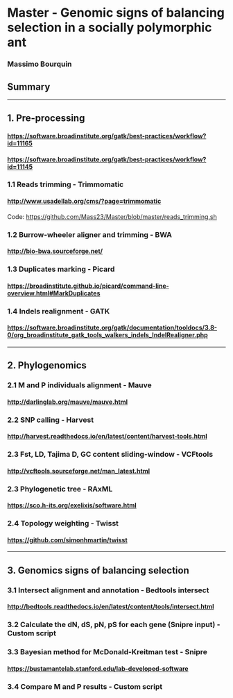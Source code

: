 # Master - Genomic signs of balancing selection in a socially polymorphic ant
### Massimo Bourquin
## Summary


________________________________________________________________________________________________________________________________
## 1. Pre-processing
#### https://software.broadinstitute.org/gatk/best-practices/workflow?id=11165
#### https://software.broadinstitute.org/gatk/best-practices/workflow?id=11145

###	1.1 Reads trimming - Trimmomatic
#### http://www.usadellab.org/cms/?page=trimmomatic

Code: https://github.com/Mass23/Master/blob/master/reads_trimming.sh

### 1.2 Burrow-wheeler aligner and trimming - BWA
#### http://bio-bwa.sourceforge.net/

### 1.3 Duplicates marking - Picard
#### https://broadinstitute.github.io/picard/command-line-overview.html#MarkDuplicates

### 1.4 Indels realignment - GATK
#### https://software.broadinstitute.org/gatk/documentation/tooldocs/3.8-0/org_broadinstitute_gatk_tools_walkers_indels_IndelRealigner.php


________________________________________________________________________________________________________________________________
## 2. Phylogenomics

### 2.1 M and P individuals alignment - Mauve
#### http://darlinglab.org/mauve/mauve.html

### 2.2 SNP calling - Harvest
#### http://harvest.readthedocs.io/en/latest/content/harvest-tools.html

### 2.3 Fst, LD, Tajima D, GC content sliding-window - VCFtools
#### http://vcftools.sourceforge.net/man_latest.html

### 2.3 Phylogenetic tree - RAxML
#### https://sco.h-its.org/exelixis/software.html

### 2.4 Topology weighting - Twisst
#### https://github.com/simonhmartin/twisst

________________________________________________________________________________________________________________________________
## 3. Genomics signs of balancing selection

### 3.1 Intersect alignment and annotation - Bedtools intersect
#### http://bedtools.readthedocs.io/en/latest/content/tools/intersect.html

### 3.2 Calculate the dN, dS, pN, pS for each gene (Snipre input) - Custom script

### 3.3 Bayesian method for McDonald-Kreitman test - Snipre
#### https://bustamantelab.stanford.edu/lab-developed-software

### 3.4 Compare M and P results - Custom script
